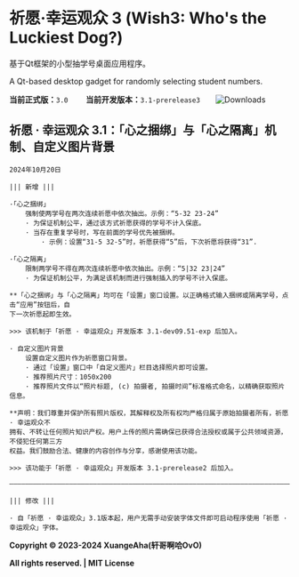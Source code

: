 # 祈愿·幸运观众 3 (Wish3: Who's the Luckiest Dog?)

基于Qt框架的小型抽学号桌面应用程序。  

A Qt-based desktop gadget for randomly selecting student numbers.

**当前正式版：**`3.0` &emsp;&emsp;**当前开发版本：**`3.1-prerelease3`&emsp;&emsp;![Downloads](https://vsmarketplacebadges.dev/downloads/xuangeaha.wish3-whos-the-luckiest-dog.svg?&subject=全球下载量（次）)

## 祈愿 · 幸运观众 3.1：「心之捆绑」与「心之隔离」机制、自定义图片背景
    2024年10月20日

    ||| 新增 |||
    
    ·「心之捆绑」
        强制使两学号在两次连续祈愿中依次抽出。示例：“5-32 23-24”
        · 为保证机制公平，通过该方式祈愿获得的学号不计入保底。
        · 当存在重复学号时，写在前面的学号优先被捆绑。
            · 示例：设置“31-5 32-5”时，祈愿获得“5”后，下次祈愿将获得“31”.

    ·「心之隔离」
        限制两学号不得在两次连续祈愿中依次抽出。示例：“5|32 23|24”
        · 为保证机制公平，为满足该机制而进行强制插入的学号不计入保底。

    **「心之捆绑」与「心之隔离」均可在「设置」窗口设置。以正确格式输入捆绑或隔离学号，点击“应用”按钮后，自
    下一次祈愿起即生效。
    
    >>> 该机制于「祈愿 · 幸运观众」开发版本 3.1-dev09.51-exp 后加入。

    · 自定义图片背景
        设置自定义图片作为祈愿窗口背景。
        · 通过「设置」窗口中「自定义图片」栏目选择照片即可设置。
        · 推荐照片尺寸：1050x200
        · 推荐照片文件以“照片标题, (c) 拍摄者, 拍摄时间”标准格式命名，以精确获取照片信息。
        
    **声明：我们尊重并保护所有照片版权，其解释权及所有权均严格归属于原始拍摄者所有，祈愿 · 幸运观众不
    拥有、不转让任何照片知识产权。用户上传的照片需确保已获得合法授权或属于公共领域资源，不侵犯任何第三方
    权益。我们鼓励合法、健康的内容创作与分享，感谢使用该功能。
    
    >>> 该功能于「祈愿 · 幸运观众」开发版本 3.1-prerelease2 后加入。
    
    ————————————————————————————————————————————————————————————————————————————————————————————

    ||| 修改 |||

    · 自「祈愿 · 幸运观众」3.1版本起，用户无需手动安装字体文件即可启动程序使用「祈愿 · 幸运观众」字体。

    

**Copyright © 2023-2024 XuangeAha(轩哥啊哈OvO)**

**All rights reserved. | MIT License**
